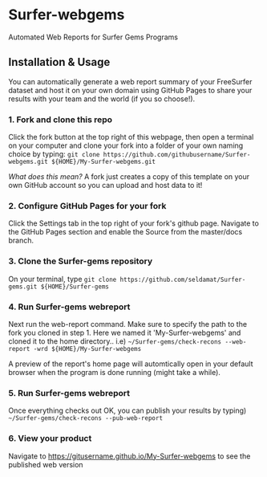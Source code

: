 # Surfer-webgems
Automated Web Reports for Surfer Gems Programs

## Installation & Usage
You can automatically generate a web report summary of your FreeSurfer dataset and host it on your own domain using GitHub Pages to share your results with your team and the world (if you so choose!). 

### 1. Fork and clone this repo
Click the fork button at the top right of this webpage, then open a terminal on your computer and clone your fork into a folder of your own naming choice by typing:
`git clone https://github.com/githubusername/Surfer-webgems.git ${HOME}/My-Surfer-webgems.git`

_What does this mean?_ A fork just creates a copy of this template on your own GitHub account so you can upload and host data to it!

### 2. Configure GitHub Pages for your fork
Click the Settings tab in the top right of your fork's github page. Navigate to the GitHub Pages section and enable the Source from the master/docs branch.

### 3. Clone the Surfer-gems repository 
On your terminal, type
`git clone https://github.com/seldamat/Surfer-gems.git ${HOME}/Surfer-gems`

### 4. Run Surfer-gems webreport
Next run the web-report command. Make sure to specify the path to the fork you cloned in step 1. Here we named it 'My-Surfer-webgems' and cloned it to the home directory.. i.e)
`~/Surfer-gems/check-recons --web-report -wrd ${HOME}/My-Surfer-webgems`

A preview of the report's home page will automtically open in your default browser when the program is done running (might take a while).

### 5. Run Surfer-gems webreport
Once everything checks out OK, you can publish your results by typing)
`~/Surfer-gems/check-recons --pub-web-report`

### 6. View your product
Navigate to https://gitusername.github.io/My-Surfer-webgems to see the published web version

